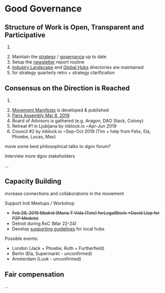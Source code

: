 # Good Governance

## Structure of Work is Open, Transparent and Participative

1. ~~~~[~~Setup Discourse Forum for deep debates & research~~](http://forum.dgov.foundation)~~~~
2. Maintain the [strategy](./) / [governance](../foundation/roles/) up to date
3. Setup the [newsletter](../newsletter/) report routine
4. [Industry Landscape](../resources/dgov-industry-landscape.md) and [Global Hubs](../resources/map-of-the-industry-landscape.md) directories are maintained
5. for strategy quarterly retro + strategy clarification

## Consensus on the Direction is Reached

1. ~~~~[~~Council \#1 by inblock.io~~](../foundation/projects/events/dgov-community-council.md)
2. [Movement Manifesto](../foundation/projects/foundation-thesis.md) is developed & published
3. [Paris Assembly Mar 8, 2019](../foundation/projects/events/paris-assembly-mar-8-2019.md)
4. Board of Advisors is gathered \(e.g. Aragon, DAO Stack, Colony\)
5. Retreat \#1 in Ljubljana by inblock.io ~Apr-Jun 2019
6. Council \#2 by inblock.io ~Sep-Oct 2019 \(Tim + help from Felix, Ela, Phoebe, Lucas, Max\)

move some best philosophical talks to dgov forum?

Interview more dgov stakeholders

...

## Capacity Building

 increase connections and collaborations in the movement

Support Indi Meetups / Workshop

* ~~Feb 28, 2019 Madrid \(Maria T Vida \(Tete\) forLegalBlock +David Llop for P2P Models\)~~
* Detroit during RxC \(Mar 22-24\)
* Develop [supporting guidelines](../meetups.md) for local hubs

Possible events:

* London \(Jack + Phoebe, Ruth + Furtherfield\)
* Berlin \(Ela, Supermarkt - unconfirmed\)
* Amsterdam \(Luuk - unconfirmed\)

## Fair compensation

...

